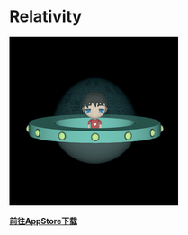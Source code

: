 # Relativity

![image](https://github.com/LetMorning/Relativity/blob/master/icon.png)

[**前往AppStore下载**](https://itunes.apple.com/cn/app/%E7%9C%8B-%E9%82%A3%E6%97%B6%E7%A9%BA-%E7%9B%B8%E5%AF%B9%E8%AE%BA%E7%AE%80%E4%BB%8B/id1320748028)
